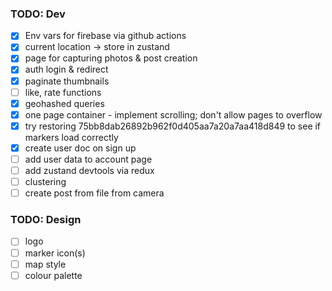 ### TODO: Dev

- [x] Env vars for firebase via github actions
- [x] current location -> store in zustand
- [x] page for capturing photos & post creation
- [x] auth login & redirect
- [x] paginate thumbnails
- [ ] like, rate functions
- [x] geohashed queries
- [x] one page container - implement scrolling; don't allow pages to overflow
- [x] try restoring 75bb8dab26892b962f0d405aa7a20a7aa418d849 to see if markers load correctly
- [x] create user doc on sign up
- [ ] add user data to account page
- [ ] add zustand devtools via redux
- [ ] clustering
- [ ] create post from file from camera

### TODO: Design

- [ ] logo
- [ ] marker icon(s)
- [ ] map style
- [ ] colour palette

